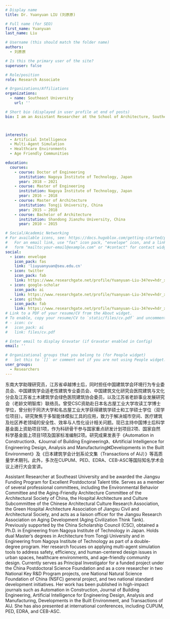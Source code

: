 ```yaml
---
# Display name
title: Dr. Yuanyuan LIU (刘原原)

# Full name (for SEO)
first_name: Yuanyuan
last_name: Liu

# Username (this should match the folder name)
authors:
  - 刘原原 

# Is this the primary user of the site?
superuser: false

# Role/position
role: Research Associate

# Organizations/Affiliations
organizations:
  - name: Southeast University
    url: ''

# Short bio (displayed in user profile at end of posts)
bio: I am an Assistant Researcher at the School of Architecture, Southeast University. My research centers on applying multi-agent simulation tools to explore and improve safety, efficiency, and user-centered design in urban spaces, healthcare environments, and age-friendly community design.



interests:
  - Artificial Intelligence
  - Multi-Agent Simulation
  - Healthcare Environments
  - Age Friendly Communities

education:
  courses:
    - course: Doctor of Engineering
      institution: Nagoya Institute of Technology, Japan
      year: 2018 – 2021
    - course: Master of Engineering
      institution: Nagoya Institute of Technology, Japan
      year: 2016 – 2018
    - course: Master of Architecture
      institution: Tongji University, China
      year: 2015 – 2018
    - course: Bachelor of Architecture
      institution: Shandong Jianzhu University, China
      year: 2010 – 2015

# Social/Academic Networking
# For available icons, see: https://docs.hugoblox.com/getting-started/page-builder/#icons
#   For an email link, use "fas" icon pack, "envelope" icon, and a link in the
#   form "mailto:your-email@example.com" or "#contact" for contact widget.
social:
  - icon: envelope
    icon_pack: fas
    link: 'liuyuanyuan@seu.edu.cn'
  - icon: twitter
    icon_pack: fab
    link: https://www.researchgate.net/profile/Yuanyuan-Liu-34?ev=hdr_xprf
  - icon: google-scholar
    icon_pack: ai
    link: https://www.researchgate.net/profile/Yuanyuan-Liu-34?ev=hdr_xprf
  - icon: github
    icon_pack: fab
    link: https://www.researchgate.net/profile/Yuanyuan-Liu-34?ev=hdr_xprf
# Link to a PDF of your resume/CV from the About widget.
# To enable, copy your resume/CV to `static/files/cv.pdf` and uncomment the lines below.
# - icon: cv
#   icon_pack: ai
#   link: files/cv.pdf

# Enter email to display Gravatar (if Gravatar enabled in Config)
email: ''

# Organizational groups that you belong to (for People widget)
#   Set this to `[]` or comment out if you are not using People widget.
user_groups:
  - Researchers
---
```


东南大学助理研究员，江苏省卓越博士后，同时担任中国建筑学会环境行为专业委员会、中国建筑学会适老性建筑专业委员会、中国建筑文化研究会医院建筑与文化分会及江苏省土木建筑学会绿色医院建筑协会委员，以及江苏省老龄事业发展研究会（老龄文明智库）联络员。曾受CSC资助赴日本名古屋工业大学攻读工学博士学位，曾分别于同济大学和名古屋工业大学获得建筑学硕士和工学硕士学位（双学位项目）。研究聚焦于多智能体模拟工具的应用，致力于解决城市空间、医疗建筑及社区养老领域的安全性、效率与人性化设计相关问题。现已主持中国博士后科学基金面上资助项目1项，作为科研骨干参与国家重点研发计划项目2项、国家自然科学基金面上项目1项及国家标准编制2项。研究成果发表于《Automation in Construction》、《Journal of Building Engineering》、《Artificial Intelligence for Engineering Design, Analysis and Manufacturing》《Developments in the Built Environment》及《日本建筑学会计划系论文集（Transactions of AIJ）》等高质量学术期刊。此外，多次在CUPUM、PED、EDRA、CEB-ASC等国际知名学术会议上进行大会宣讲。

Assistant Researcher at Southeast University and be awarded the Jiangsu Funding Program for Excellent Postdoctoral Talent title. Serves as a member of several professional committees, including the Environmental Behavior Committee and the Aging-Friendly Architecture Committee of the Architectural Society of China, the Hospital Architecture and Culture Subcommittee of the Chinese Architectural Culture Research Association, the Green Hospital Architecture Association of Jiangsu Civil and Architectural Society, and acts as a liaison officer for the Jiangsu Research Association on Aging Development (Aging Civilization Think Tank).
Previously supported by the China Scholarship Council (CSC), obtained a Ph.D. in Engineering from Nagoya Institute of Technology in Japan. Holds dual Master’s degrees in Architecture from Tongji University and in Engineering from Nagoya Institute of Technology as part of a double-degree program.
Her research focuses on applying multi-agent simulation tools to address safety, efficiency, and human-centered design issues in urban spaces, healthcare environments, and age-friendly community design. Currently serves as Principal Investigator for a funded project under the China Postdoctoral Science Foundation and as a core researcher in two National Key R&D Program projects, one National Natural Science Foundation of China (NSFC) general project, and two national standard development initiatives.
Her work has been published in high-impact journals such as Automation in Construction, Journal of Building Engineering, Artificial Intelligence for Engineering Design, Analysis and Manufacturing, Developments in the Built Environment, and Transactions of AIJ. She has also presented at international conferences, including CUPUM, PED, EDRA, and CEB-ASC.

